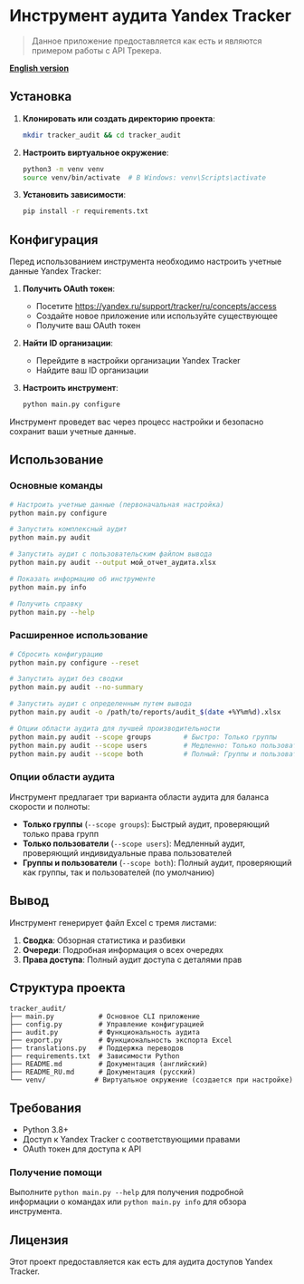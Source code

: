# Инструмент аудита Yandex Tracker

> Данное приложение предоставляется как есть и являются примером работы с API Трекера.

**[English version](README_EN.md)**

## Установка

1. **Клонировать или создать директорию проекта**:
   ```bash
   mkdir tracker_audit && cd tracker_audit
   ```

2. **Настроить виртуальное окружение**:
   ```bash
   python3 -m venv venv
   source venv/bin/activate  # В Windows: venv\Scripts\activate
   ```

3. **Установить зависимости**:
   ```bash
   pip install -r requirements.txt
   ```

## Конфигурация

Перед использованием инструмента необходимо настроить учетные данные Yandex Tracker:

1. **Получить OAuth токен**:
   - Посетите https://yandex.ru/support/tracker/ru/concepts/access
   - Создайте новое приложение или используйте существующее
   - Получите ваш OAuth токен

2. **Найти ID организации**:
   - Перейдите в настройки организации Yandex Tracker
   - Найдите ваш ID организации

3. **Настроить инструмент**:
   ```bash
   python main.py configure
   ```

Инструмент проведет вас через процесс настройки и безопасно сохранит ваши учетные данные.

## Использование

### Основные команды

```bash
# Настроить учетные данные (первоначальная настройка)
python main.py configure

# Запустить комплексный аудит
python main.py audit

# Запустить аудит с пользовательским файлом вывода
python main.py audit --output мой_отчет_аудита.xlsx

# Показать информацию об инструменте
python main.py info

# Получить справку
python main.py --help
```

### Расширенное использование

```bash
# Сбросить конфигурацию
python main.py configure --reset

# Запустить аудит без сводки
python main.py audit --no-summary

# Запустить аудит с определенным путем вывода
python main.py audit -o /path/to/reports/audit_$(date +%Y%m%d).xlsx

# Опции области аудита для лучшей производительности
python main.py audit --scope groups        # Быстро: Только группы
python main.py audit --scope users         # Медленно: Только пользователи
python main.py audit --scope both          # Полный: Группы и пользователи (по умолчанию)
```

### Опции области аудита

Инструмент предлагает три варианта области аудита для баланса скорости и полноты:

- **Только группы** (`--scope groups`): Быстрый аудит, проверяющий только права групп
- **Только пользователи** (`--scope users`): Медленный аудит, проверяющий индивидуальные права пользователей
- **Группы и пользователи** (`--scope both`): Полный аудит, проверяющий как группы, так и пользователей (по умолчанию)

## Вывод

Инструмент генерирует файл Excel с тремя листами:

1. **Сводка**: Обзорная статистика и разбивки
2. **Очереди**: Подробная информация о всех очередях
3. **Права доступа**: Полный аудит доступа с деталями прав

## Структура проекта

```
tracker_audit/
├── main.py           # Основное CLI приложение
├── config.py         # Управление конфигурацией
├── audit.py          # Функциональность аудита
├── export.py         # Функциональность экспорта Excel
├── translations.py   # Поддержка переводов
├── requirements.txt  # Зависимости Python
├── README.md         # Документация (английский)
├── README_RU.md      # Документация (русский)
└── venv/            # Виртуальное окружение (создается при настройке)
```

## Требования

- Python 3.8+
- Доступ к Yandex Tracker с соответствующими правами
- OAuth токен для доступа к API

### Получение помощи

Выполните `python main.py --help` для получения подробной информации о командах или `python main.py info` для обзора инструмента.


## Лицензия

Этот проект предоставляется как есть для аудита доступов Yandex Tracker.
